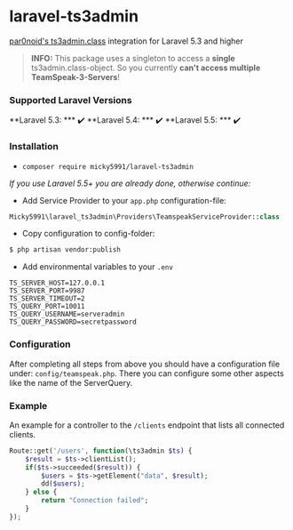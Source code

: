 # laravel-ts3admin
[par0noid's ts3admin.class](https://github.com/par0noid/ts3admin.class) integration for Laravel 5.3 and higher

> **INFO:** This package uses a singleton to access a **single** ts3admin.class-object. So you currently **can't access multiple TeamSpeak-3-Servers**!

### Supported Laravel Versions

**Laravel 5.3: *** :heavy_check_mark:
**Laravel 5.4: *** :heavy_check_mark:
**Laravel 5.5: *** :heavy_check_mark:

### Installation
- `composer require micky5991/laravel-ts3admin`

*If you use Laravel 5.5+ you are already done, otherwise continue:*
- Add Service Provider to your `app.php` configuration-file:
```php
Micky5991\laravel_ts3admin\Providers\TeamspeakServiceProvider::class
```
- Copy configuration to config-folder: 
```bash 
$ php artisan vendor:publish
``` 

- Add environmental variables to your `.env`
```
TS_SERVER_HOST=127.0.0.1
TS_SERVER_PORT=9987
TS_SERVER_TIMEOUT=2
TS_QUERY_PORT=10011
TS_QUERY_USERNAME=serveradmin
TS_QUERY_PASSWORD=secretpassword
```
### Configuration
After completing all steps from above you should have a configuration file under: `config/teamspeak.php`. There you can configure some other aspects like the name of the ServerQuery.

### Example
An example for a controller to the `/clients` endpoint that lists all connected clients.
```php
Route::get('/users', function(\ts3admin $ts) {
    $result = $ts->clientList();
    if($ts->succeeded($result)) {
        $users = $ts->getElement("data", $result);
        dd($users);
    } else {
        return "Connection failed";
    }
});
```